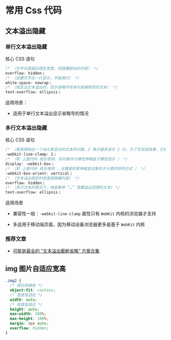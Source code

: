 # 常用 Css 代码

## 文本溢出隐藏

### 单行文本溢出隐藏

核心 CSS 语句

```css
/* （文字长度超出限定宽度，则隐藏超出的内容） */
overflow: hidden；
/* （设置文字在一行显示，不能换行） */
white-space: nowrap；
/* （规定当文本溢出时，显示省略符号来代表被修剪的文本） */
text-overflow: ellipsis；
```

适用场景：

- 适用于单行文本溢出显示省略号的情况

### 多行文本溢出隐藏

核心 CSS 语句

```css
/* （用来限制在一个块元素显示的文本的行数，2 表示最多显示 2 行。为了实现该效果，它需要组合其他的 WebKit 属性） */
-webkit-line-clamp: 2；
/* （和 上面代码 结合使用，将对象作为弹性伸缩盒子模型显示 ） */
display: -webkit-box；
/* （和 上面代码 结合使用 ，设置或检索伸缩盒对象的子元素的排列方式 ） */
-webkit-box-orient: vertical；
/* （文本溢出限定的宽度就隐藏内容） */
overflow: hidden；
/* （多行文本的情况下，用省略号 “…” 隐藏溢出范围的文本) */
text-overflow: ellipsis；
```

适用场景

- 兼容性一般：`-webkit-line-clamp` 属性只有 `WebKit` 内核的浏览器才支持

- 多适用于移动端页面，因为移动设备浏览器更多是基于 `WebKit` 内核

### 推荐文章

- [可能是最全的 “文本溢出截断省略” 方案合集](https://mp.weixin.qq.com/s/i6zozLOzMzBB_z3sJY3MUg)

## img 图片自适应宽高

```css
.img2 {
  /* 按比例缩放 */
  object-fit: contain;
  /* 宽度自适应 */
  width: auto;
  /* 高度自适应 */
  height: auto;
  max-width: 100%;
  max-height: 100%;
  margin: 0px auto;
  overflow: hidden;
}
```

